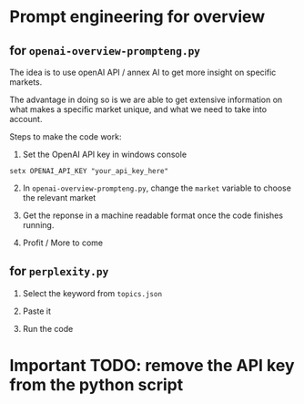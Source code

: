 # Prompt engineering for overview

## for `openai-overview-prompteng.py`

The idea is to use openAI API / annex AI to get more insight on specific markets.

The advantage in doing so is we are able to get extensive information on what makes a specific market unique, and what we need to take into account.

Steps to make the code work:

1) Set the OpenAI API key in windows console

```
setx OPENAI_API_KEY "your_api_key_here"
```

2) In `openai-overview-prompteng.py`, change the `market` variable to choose the relevant market

3) Get the reponse in a machine readable format once the code finishes running.

4) Profit / More to come

## for `perplexity.py`

1) Select the keyword from `topics.json`

2) Paste it

3) Run the code

# Important TODO: remove the API key from the python script